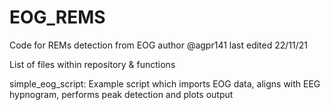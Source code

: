 # EOG_REMS
Code for REMs detection from EOG
author @agpr141
last edited 22/11/21

List of files within repository & functions

simple_eog_script: Example script which imports EOG data, aligns with EEG hypnogram, performs peak detection and plots output

